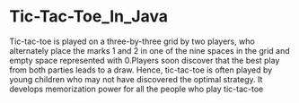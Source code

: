 # Tic-Tac-Toe_In_Java
Tic-tac-toe is played on a three-by-three grid by two players, who alternately place the marks 1 and 2 in one of the nine spaces in the grid and empty space represented with 0.Players soon discover that the best play from both parties leads to a draw. Hence, tic-tac-toe is often played by young children who may not have discovered the optimal strategy.
It develops memorization power for all the people who play tic-tac-toe
